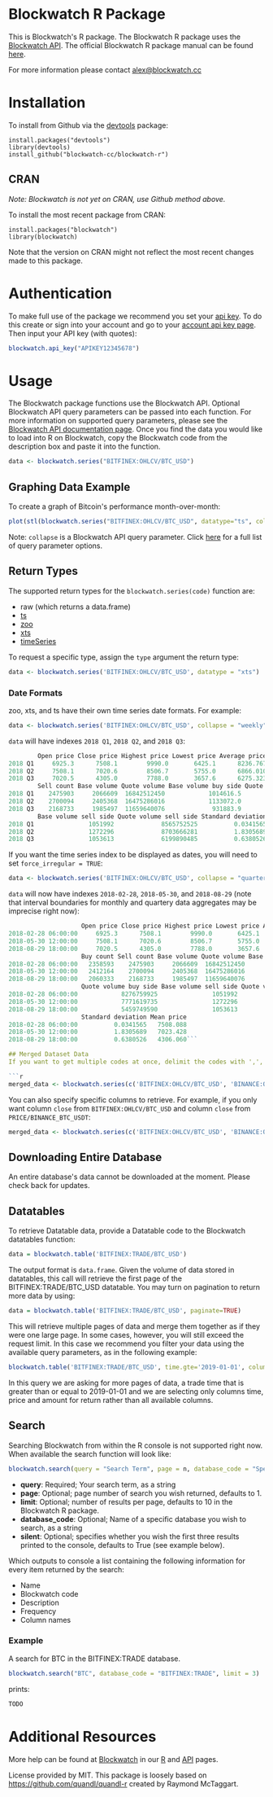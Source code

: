 Blockwatch R Package
=========

This is Blockwatch's R package. The Blockwatch R package uses the [Blockwatch API](https://blockwatch.cc/docs/api). The official Blockwatch R package manual can be found [here](https://blockwatch.cc/docs/r).

For more information please contact alex@blockwatch.cc

# Installation

To install from Github via the [devtools](https://cran.r-project.org/package=devtools) package:

    install.packages("devtools")
    library(devtools)
    install_github("blockwatch-cc/blockwatch-r")

## CRAN

*Note: Blockwatch is not yet on CRAN, use Github method above.*

To install the most recent package from CRAN:

    install.packages("blockwatch")
    library(blockwatch)

Note that the version on CRAN might not reflect the most recent changes made to this package.

# Authentication

To make full use of the package we recommend you set your [api key](https://blockwatch.cc/docs/api#getting-started). To do this create or sign into your account and go to your [account api key page](https://blockwatch.cc/account/profile#apikey). Then input your API key (with quotes):

```r
blockwatch.api_key("APIKEY12345678")
```

# Usage

The Blockwatch package functions use the Blockwatch API. Optional Blockwatch API query parameters can be passed into each function. For more information on supported query parameters, please see the [Blockwatch API documentation page](https://blockwatch.cc/docs/api). Once you find the data you would like to load into R on Blockwatch, copy the Blockwatch code from the description box and paste it into the function.

```r
data <- blockwatch.series("BITFINEX:OHLCV/BTC_USD")
```

## Graphing Data Example

To create a graph of Bitcoin's performance month-over-month:

```r
plot(stl(blockwatch.series("BITFINEX:OHLCV/BTC_USD", datatype="ts", collapse="monthly")[,3],s.window="per"))
```

Note: `collapse` is a Blockwatch API query parameter. Click [here](https://blockwatch.cc/docs/api#time-series-api) for a full list of query parameter options.

## Return Types

The supported return types for the `blockwatch.series(code)` function are:
* raw (which returns a data.frame)
* [ts](https://stat.ethz.ch/R-manual/R-devel/library/stats/html/ts.html)
* [zoo](https://cran.r-project.org/package=zoo)
* [xts](https://cran.r-project.org/package=xts)
* [timeSeries](https://cran.r-project.org/package=timeSeries)

To request a specific type, assign the `type` argument the return type:

```r
data <- blockwatch.series('BITFINEX:OHLCV/BTC_USD', datatype = "xts")
```

### Date Formats

zoo, xts, and ts have their own time series date formats. For example:

```r
data <- blockwatch.series('BITFINEX:OHLCV/BTC_USD', collapse = "weekly", datatype = "zoo", limit = 3)
```

`data` will have indexes `2018 Q1`, `2018 Q2`, and `2018 Q3`:

```r
        Open price Close price Highest price Lowest price Average price Trade count Buy count
2018 Q1     6925.3      7508.1        9990.0       6425.1      8236.767     4834496   2358593
2018 Q2     7508.1      7020.6        8506.7       5755.0      6866.010     5112258   2412164
2018 Q3     7020.5      4305.0        7788.0       3657.6      6275.323     4229066   2060333
        Sell count Base volume Quote volume Base volume buy side Quote volume buy side
2018 Q1    2475903     2066609  16842512450            1014616.5            8276759925
2018 Q2    2700094     2405368  16475286016            1133072.0            7771619735
2018 Q3    2168733     1985497  11659640076             931883.9            5459749590
        Base volume sell side Quote volume sell side Standard deviation Mean price
2018 Q1               1051992             8565752525          0.0341565   7508.088
2018 Q2               1272296             8703666281          1.8305689   7023.428
2018 Q3               1053613             6199890485          0.6380526   4306.060
```

If you want the time series index to be displayed as dates, you will need to set `force_irregular = TRUE`:

```r
data <- blockwatch.series('BITFINEX:OHLCV/BTC_USD', collapse = "quarterly", datatype = "zoo", limit = 3, force_irregular = TRUE)
```

`data` will now have indexes `2018-02-28`, `2018-05-30`, and `2018-08-29` (note that interval boundaries for monthly and quartery data aggregates may be imprecise right now):

```r
                    Open price Close price Highest price Lowest price Average price Trade count
2018-02-28 06:00:00     6925.3      7508.1        9990.0       6425.1      8236.767     4834496
2018-05-30 12:00:00     7508.1      7020.6        8506.7       5755.0      6866.010     5112258
2018-08-29 18:00:00     7020.5      4305.0        7788.0       3657.6      6275.323     4229066
                    Buy count Sell count Base volume Quote volume Base volume buy side
2018-02-28 06:00:00   2358593    2475903     2066609  16842512450            1014616.5
2018-05-30 12:00:00   2412164    2700094     2405368  16475286016            1133072.0
2018-08-29 18:00:00   2060333    2168733     1985497  11659640076             931883.9
                    Quote volume buy side Base volume sell side Quote volume sell side
2018-02-28 06:00:00            8276759925               1051992             8565752525
2018-05-30 12:00:00            7771619735               1272296             8703666281
2018-08-29 18:00:00            5459749590               1053613             6199890485
                    Standard deviation Mean price
2018-02-28 06:00:00          0.0341565   7508.088
2018-05-30 12:00:00          1.8305689   7023.428
2018-08-29 18:00:00          0.6380526   4306.060```

## Merged Dataset Data
If you want to get multiple codes at once, delimit the codes with ',', and put them into an array. This will return a multiset.

```r
merged_data <- blockwatch.series(c('BITFINEX:OHLCV/BTC_USD', 'BINANCE:OHLCV/_BTC_USDT'))
```

You can also specify specific columns to retrieve. For example, if you only want column `close` from `BITFINEX:OHLCV/BTC_USD` and column `close` from `PRICE/BINANCE_BTC_USDT`:

```r
merged_data <- blockwatch.series(c('BITFINEX:OHLCV/BTC_USD', 'BINANCE:OHLCV/BTC_USDT'), columns="close")
```

## Downloading Entire Database

An entire database's data cannot be downloaded at the moment. Please check back for updates.

## Datatables

To retrieve Datatable data, provide a Datatable code to the Blockwatch datatables function:

```r
data = blockwatch.table('BITFINEX:TRADE/BTC_USD')
```

The output format is `data.frame`. Given the volume of data stored in datatables, this call will retrieve the first page of the BITFINEX:TRADE/BTC_USD datatable. You may turn on pagination to return more data by using:

```r
data = blockwatch.table('BITFINEX:TRADE/BTC_USD', paginate=TRUE)
```

This will retrieve multiple pages of data and merge them together as if they were one large page. In some cases, however, you will still exceed the request limit. In this case we recommend you filter your data using the available query parameters, as in the following example:

```r
blockwatch.table('BITFINEX:TRADE/BTC_USD', time.gte='2019-01-01', columns='time,price,amount')
```

In this query we are asking for more pages of data, a trade time that is greater than or equal to 2019-01-01 and we are selecting only columns time, price and amount for return rather than all available columns.

## Search

Searching Blockwatch from within the R console is not supported right now. When available the search function will look like:

```r
blockwatch.search(query = "Search Term", page = n, database_code = "Specific database to search", silent = TRUE|FALSE)
```

* **query**: Required; Your search term, as a string
* **page**: Optional; page number of search you wish returned, defaults to 1.
* **limit**: Optional; number of results per page, defaults to 10 in the Blockwatch R package.
* **database_code**: Optional; Name of a specific database you wish to search, as a string
* **silent**: Optional; specifies whether you wish the first three results printed to the console, defaults to True (see example below).

Which outputs to console a list containing the following information for every item returned by the search:

* Name
* Blockwatch code
* Description
* Frequency
* Column names


### Example
A search for BTC in the BITFINEX:TRADE database.

```r
blockwatch.search("BTC", database_code = "BITFINEX:TRADE", limit = 3)
```

prints:

```r
TODO
```


# Additional Resources

More help can be found at [Blockwatch](https://blockwatch.cc) in our [R](https://blockwatch/docs/r) and [API](https://blockwatch.cc/docs/api) pages.

License provided by MIT. This package is loosely based on https://github.com/quandl/quandl-r created by Raymond McTaggart.
